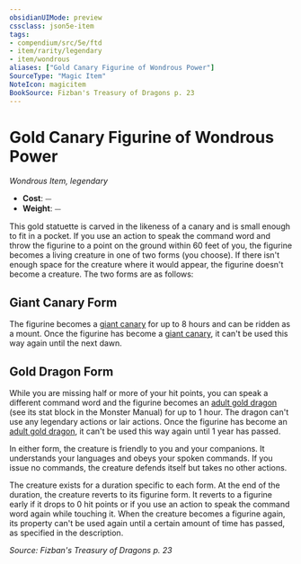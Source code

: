 ```yaml
---
obsidianUIMode: preview
cssclass: json5e-item
tags:
- compendium/src/5e/ftd
- item/rarity/legendary
- item/wondrous
aliases: ["Gold Canary Figurine of Wondrous Power"]
SourceType: "Magic Item"
NoteIcon: magicitem
BookSource: Fizban's Treasury of Dragons p. 23
---
```

# Gold Canary Figurine of Wondrous Power
*Wondrous Item, legendary*  

- **Cost**: ⏤
- **Weight**: ⏤

This gold statuette is carved in the likeness of a canary and is small enough to fit in a pocket. If you use an action to speak the command word and throw the figurine to a point on the ground within 60 feet of you, the figurine becomes a living creature in one of two forms (you choose). If there isn't enough space for the creature where it would appear, the figurine doesn't become a creature. The two forms are as follows:

## Giant Canary Form

The figurine becomes a [giant canary](/2-Mechanics/CLI/bestiary/beast/giant-canary-ftd.md) for up to 8 hours and can be ridden as a mount. Once the figurine has become a [giant canary](/2-Mechanics/CLI/bestiary/beast/giant-canary-ftd.md), it can't be used this way again until the next dawn.

## Gold Dragon Form

While you are missing half or more of your hit points, you can speak a different command word and the figurine becomes an [adult gold dragon](/2-Mechanics/CLI/bestiary/dragon/adult-gold-dragon.md) (see its stat block in the Monster Manual) for up to 1 hour. The dragon can't use any legendary actions or lair actions. Once the figurine has become an [adult gold dragon](/2-Mechanics/CLI/bestiary/dragon/adult-gold-dragon.md), it can't be used this way again until 1 year has passed.

In either form, the creature is friendly to you and your companions. It understands your languages and obeys your spoken commands. If you issue no commands, the creature defends itself but takes no other actions.

The creature exists for a duration specific to each form. At the end of the duration, the creature reverts to its figurine form. It reverts to a figurine early if it drops to 0 hit points or if you use an action to speak the command word again while touching it. When the creature becomes a figurine again, its property can't be used again until a certain amount of time has passed, as specified in the description.

*Source: Fizban's Treasury of Dragons p. 23*